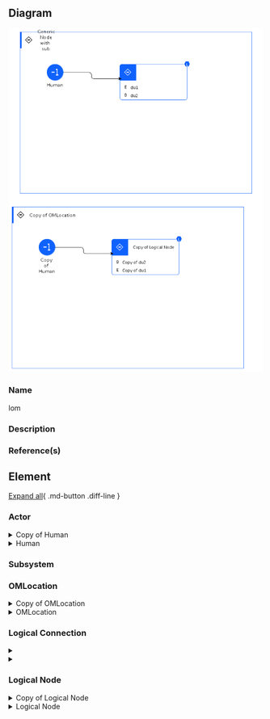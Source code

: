 
## Diagram

![lom](../img/lomview_3JmU6I1WoJD_SJa7NkE5s.png)



### Name


lom


### Description




### Reference(s)




## Element

[Expand all](#){ .md-button .diff-line }


### Actor


    

<details markdown=1>
<summary markdown="span">Copy of Human</summary>

<table>
    <caption></caption>
    <thead>
        <tr>
            <th></th>
            <th></th>
        </tr>
    </thead>
    <tr>
        <td> <strong>Name</strong> </td>
        <td>Copy of Human</td>
    </tr>
    <tr>
        <td> <strong>Description</strong> </td>
        <td></td>
    </tr>
    <tr>
        <td> <strong>Type</strong> </td>
        <td>Human</td>
    </tr>
    <tr>
        <td> <strong>Generic Group</strong> </td>
<td>
        
</td>
    </tr>
</table>


</details>


    

<details markdown=1>
<summary markdown="span">Human</summary>

<table>
    <caption></caption>
    <thead>
        <tr>
            <th></th>
            <th></th>
        </tr>
    </thead>
    <tr>
        <td> <strong>Name</strong> </td>
        <td>Human</td>
    </tr>
    <tr>
        <td> <strong>Description</strong> </td>
        <td></td>
    </tr>
    <tr>
        <td> <strong>Type</strong> </td>
        <td>Human</td>
    </tr>
    <tr>
        <td> <strong>Generic Group</strong> </td>
<td>
        
                
                <div><strong>Zone,Zone</strong>[Auto-Generated]</div>
                <div>This group is derived from Zone named Zone.</div>
                
                
</td>
    </tr>
</table>


</details>


    




### Subsystem





### OMLocation


    

<details markdown=1>
<summary markdown="span">Copy of OMLocation</summary>

<table>
    <caption></caption>
    <thead>
        <tr>
            <th></th>
            <th></th>
        </tr>
    </thead>
    <tr>
        <td> <strong>Name</strong> </td>
        <td>Copy of OMLocation</td>
    </tr>
    <tr>
        <td> <strong>Description</strong> </td>
        <td></td>
    </tr>
</table>


</details>


    

<details markdown=1>
<summary markdown="span">OMLocation</summary>

<table>
    <caption></caption>
    <thead>
        <tr>
            <th></th>
            <th></th>
        </tr>
    </thead>
    <tr>
        <td> <strong>Name</strong> </td>
        <td>OMLocation</td>
    </tr>
    <tr>
        <td> <strong>Description</strong> </td>
        <td></td>
    </tr>
</table>


</details>


    




### Logical Connection


    

<details markdown=1>
<summary markdown="span"></summary>

<table>
    <caption></caption>
    <thead>
        <tr>
            <th></th>
            <th></th>
        </tr>
    </thead>
    <tr>
        <td> <strong>Name</strong> </td>
        <td></td>
    </tr>
    <tr>
        <td> <strong>Description</strong> </td>
        <td></td>
    </tr>
</table>


</details>


    

<details markdown=1>
<summary markdown="span"></summary>

<table>
    <caption></caption>
    <thead>
        <tr>
            <th></th>
            <th></th>
        </tr>
    </thead>
    <tr>
        <td> <strong>Name</strong> </td>
        <td></td>
    </tr>
    <tr>
        <td> <strong>Description</strong> </td>
        <td></td>
    </tr>
</table>


</details>


    



### Logical Node


    

<details markdown=1>
<summary markdown="span">Copy of Logical Node</summary>

<table>
    <caption></caption>
    <thead>
        <tr>
            <th></th>
            <th></th>
        </tr>
    </thead>
    <tr>
        <td> <strong>Name</strong> </td>
        <td>Copy of Logical Node</td>
    </tr>
    <tr>
        <td> <strong>Description</strong> </td>
        <td></td>
    </tr>
    <tr>
        <td> <strong>Type</strong> </td>
        <td></td>
    </tr>
    <tr>
        <td> <strong>Primary Capability</strong> </td>
        <td>
            
                <div>app analysis</div>
            
        </td>
    </tr>
    <tr>
        <td> <strong>Implementation</strong> </td>
        <td>
            
        </td>
    </tr>
    <tr>
        <td> <strong>Architectural Decision</strong> </td>
        <td>
            
        </td>
    </tr>
    <tr>
        <td> <strong>Non Functional Requirement</strong> </td>
        <td>
            
        </td>
    </tr>
    <tr>
        <td> <strong>Generic Group</strong> </td>
        <td></td>
    </tr>
    <tr>
        <td> <strong>Sub-level Diagram</strong> </td>
        <td></td>
    </tr>
    <tr>
        <td> <strong>Related Diagrams</strong> </td>
        <td>
            
                <div><a href="../../Logical Operational View/lomview_3JmU6I1WoJD_SJa7NkE5s">lom</a></div>
            
        </td>
    </tr>
    <tr>
        <td> <strong>Related Elements</strong> </td>
        <td>
            
                <div>Copy of OMLocation</div>
                
                    
                    <li><a href="../../Logical Operational View/lomview_3JmU6I1WoJD_SJa7NkE5s">lom</a></li>
                    
                
            
            
                <div>Copy of du1</div>
                
            
                <div>app analysis</div>
                
            
                <div>Copy of du2</div>
                
            
        </td>
    </tr>
    
</table>


</details>


    

<details markdown=1>
<summary markdown="span">Logical Node</summary>

<table>
    <caption></caption>
    <thead>
        <tr>
            <th></th>
            <th></th>
        </tr>
    </thead>
    <tr>
        <td> <strong>Name</strong> </td>
        <td>Logical Node</td>
    </tr>
    <tr>
        <td> <strong>Description</strong> </td>
        <td></td>
    </tr>
    <tr>
        <td> <strong>Type</strong> </td>
        <td></td>
    </tr>
    <tr>
        <td> <strong>Primary Capability</strong> </td>
        <td>
            
                <div>app analysis</div>
            
        </td>
    </tr>
    <tr>
        <td> <strong>Implementation</strong> </td>
        <td>
            
        </td>
    </tr>
    <tr>
        <td> <strong>Architectural Decision</strong> </td>
        <td>
            
                <div><a href="../../Architectural Decisions/architecturaldecision_r1WmTt3cKi_SJa7NkE5s">Data Replication</a></div>
            
                <div><a href="../../Architectural Decisions/architecturaldecision_rklQTKh9tj_SJa7NkE5s">ad1</a></div>
            
        </td>
    </tr>
    <tr>
        <td> <strong>Non Functional Requirement</strong> </td>
        <td>
            
                <div><a href="../../Non Functional Requirements/nfr_H1xbejhqFs_SJa7NkE5s">Data residency compliance is actively enforced</a></div>
            
                <div><a href="../../Non Functional Requirements/nonfunctionalrequirement_HyZlo2qFj_SJa7NkE5s">Highly Available Decision management</a></div>
            
        </td>
    </tr>
    <tr>
        <td> <strong>Generic Group</strong> </td>
        <td></td>
    </tr>
    <tr>
        <td> <strong>Sub-level Diagram</strong> </td>
        <td></td>
    </tr>
    <tr>
        <td> <strong>Related Diagrams</strong> </td>
        <td>
            
                <div><a href="../../Logical Operational View/lomview_3JmU6I1WoJD_SJa7NkE5s">lom</a></div>
            
                <div><a href="../../Logical Operational View/lomview_ryFok65Fs_SJa7NkE5s">lom2</a></div>
            
                <div><a href="../../Prescribed Operational View/pomview_S1xK1TqYi_SJa7NkE5s">pom2</a></div>
            
                <div><a href="../../Prescribed Operational View/pomview_3JmVa4XrMlG_SJa7NkE5s">pom</a></div>
            
        </td>
    </tr>
    <tr>
        <td> <strong>Related Elements</strong> </td>
        <td>
            
                <div>Data residency compliance is actively enforced</div>
                
                    
                    <li><a href="../../Prescribed Operational View/pomview_S1xK1TqYi_SJa7NkE5s">pom2</a></li>
                    
                    <li><a href="../../Prescribed Operational View/pomview_3JmVa4XrMlG_SJa7NkE5s">pom</a></li>
                    
                    <li><a href="../../Logical Operational View/lomview_3JmURkknKcA_SJa7NkE5s">sub1</a></li>
                    
                    <li><a href="../../Logical Operational View/lomview_3JmU6I1WoJD_SJa7NkE5s">lom</a></li>
                    
                    <li><a href="../../Logical Operational View/lomview_ryFok65Fs_SJa7NkE5s">lom2</a></li>
                    
                    <li><a href="../../IT System View/aoditsystem_r1dwHn9Fj_SJa7NkE5s">itsv cp</a></li>
                    
                    <li><a href="../../IT System View/aoditsystem_3JmKv5ALHdz_SJa7NkE5s">itsv</a></li>
                    
                
            
                <div>Highly Available Decision management</div>
                
                    
                    <li><a href="../../Prescribed Operational View/pomview_S1xK1TqYi_SJa7NkE5s">pom2</a></li>
                    
                    <li><a href="../../Prescribed Operational View/pomview_3JmVa4XrMlG_SJa7NkE5s">pom</a></li>
                    
                    <li><a href="../../Logical Operational View/lomview_3JmURkknKcA_SJa7NkE5s">sub1</a></li>
                    
                    <li><a href="../../Logical Operational View/lomview_3JmU6I1WoJD_SJa7NkE5s">lom</a></li>
                    
                    <li><a href="../../Logical Operational View/lomview_ryFok65Fs_SJa7NkE5s">lom2</a></li>
                    
                    <li><a href="../../IT System View/aoditsystem_r1dwHn9Fj_SJa7NkE5s">itsv cp</a></li>
                    
                    <li><a href="../../IT System View/aoditsystem_3JmKv5ALHdz_SJa7NkE5s">itsv</a></li>
                    
                
            
                <div>Data Replication</div>
                
                    
                    <li><a href="../../Prescribed Operational View/pomview_S1xK1TqYi_SJa7NkE5s">pom2</a></li>
                    
                    <li><a href="../../Prescribed Operational View/pomview_3JmVa4XrMlG_SJa7NkE5s">pom</a></li>
                    
                    <li><a href="../../Logical Operational View/lomview_3JmURkknKcA_SJa7NkE5s">sub1</a></li>
                    
                    <li><a href="../../Logical Operational View/lomview_3JmU6I1WoJD_SJa7NkE5s">lom</a></li>
                    
                    <li><a href="../../Logical Operational View/lomview_ryFok65Fs_SJa7NkE5s">lom2</a></li>
                    
                    <li><a href="../../IT System View/aoditsystem_r1dwHn9Fj_SJa7NkE5s">itsv cp</a></li>
                    
                    <li><a href="../../IT System View/aoditsystem_3JmKv5ALHdz_SJa7NkE5s">itsv</a></li>
                    
                
            
                <div>ad1</div>
                
            
                <div>PN</div>
                
                    
                    <li><a href="../../Prescribed Operational View/pomview_S1xK1TqYi_SJa7NkE5s">pom2</a></li>
                    
                    <li><a href="../../Prescribed Operational View/pomview_3JmVa4XrMlG_SJa7NkE5s">pom</a></li>
                    
                
            
                <div>OMLocation</div>
                
                    
                    <li><a href="../../Prescribed Operational View/pomview_S1xK1TqYi_SJa7NkE5s">pom2</a></li>
                    
                    <li><a href="../../Prescribed Operational View/pomview_3JmVa4XrMlG_SJa7NkE5s">pom</a></li>
                    
                    <li><a href="../../Logical Operational View/lomview_3JmURkknKcA_SJa7NkE5s">sub1</a></li>
                    
                    <li><a href="../../Logical Operational View/lomview_3JmU6I1WoJD_SJa7NkE5s">lom</a></li>
                    
                    <li><a href="../../Logical Operational View/lomview_ryFok65Fs_SJa7NkE5s">lom2</a></li>
                    
                
            
            
                <div>app analysis</div>
                
            
                <div>du2</div>
                
            
                <div>du1</div>
                
            
        </td>
    </tr>
    
    <tr>
        <td> <strong>Sub-Diagram</strong> </td>
        
        <td><a href="../../Logical Operational View/lomview_3JmURkknKcA_SJa7NkE5s">
                Logical Node : sub1
        </a></td>
        
        
    </tr>
    
</table>


</details>


    




